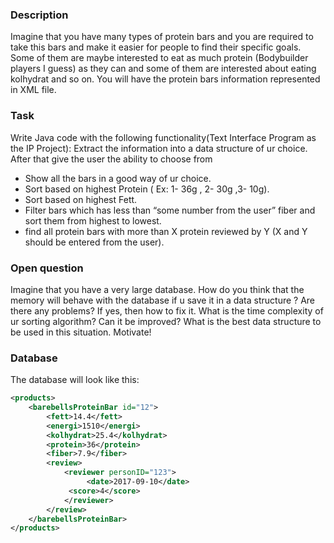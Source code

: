 ### Description<br>
Imagine that you have many types of protein bars and you are required to take this bars and make it easier for people to find their specific goals. Some of them are maybe interested to eat as much protein (Bodybuilder players I guess) as they can and some of them are interested about eating kolhydrat and so on.
You will have the protein bars information represented in XML file.


### Task<br>
Write Java code with the following functionality(Text Interface Program as the IP Project):
   Extract the information into a data structure of ur choice.
   After that give the user the ability to choose from  
   <ul>
     <li> Show all the bars in a good way of ur choice.</li>
        <li> Sort based on highest Protein ( Ex: 1- 36g , 2- 30g ,3- 10g). </li>
          <li>Sort based on highest Fett. </li>
          <li> Filter bars which has less than “some number from the user” fiber and sort them from highest to lowest.</li>
           <li>find all protein bars with more than X protein reviewed by Y (X and Y should be entered from the user).</li>
</ul>
  
### Open question<br>
Imagine that you have a very large database. How do you think that the memory will behave with the database if u save it in a data structure ? Are there any problems? If yes, then how to fix it. 
What is the time complexity of ur sorting algorithm? Can it be improved?
What is the best data structure to be used in this situation. Motivate!


### Database<br>
The database will look like this:
```xml
<products>
    <barebellsProteinBar id="12">
		<fett>14.4</fett>
		<energi>1510</energi>
		<kolhydrat>25.4</kolhydrat>
		<protein>36</protein>
		<fiber>7.9</fiber>
		<review>
		    <reviewer personID="123">
	        	 <date>2017-09-10</date>
			 <score>4</score>
		    </reviewer>
		</review>
    </barebellsProteinBar>	    
</products>
```




